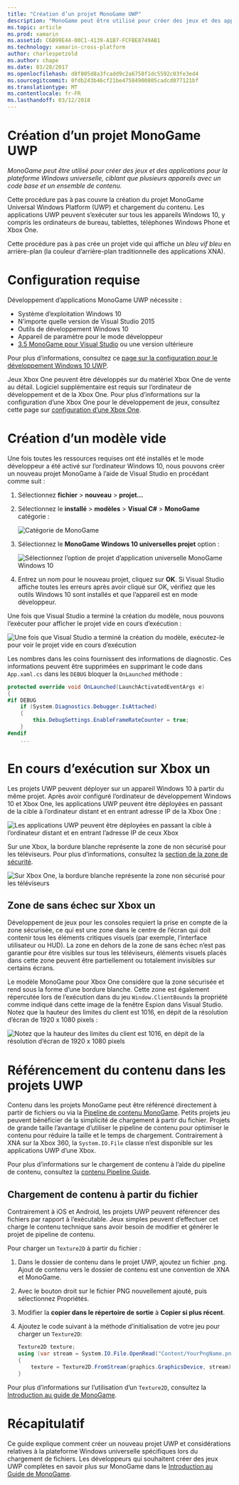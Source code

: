 ```yaml
---
title: "Création d’un projet MonoGame UWP"
description: "MonoGame peut être utilisé pour créer des jeux et des applications pour la plateforme Windows universelle, ciblant que plusieurs appareils avec un code base et un ensemble de contenu."
ms.topic: article
ms.prod: xamarin
ms.assetid: C6B99E44-00C1-4139-A1B7-FCFBE8749AB1
ms.technology: xamarin-cross-platform
author: charlespetzold
ms.author: chape
ms.date: 03/28/2017
ms.openlocfilehash: d8f805d8a3fcadd9c2a6758f1dc5592c03fe3ed4
ms.sourcegitcommit: 0fdb243b46cf21be47584900805cadcd077121bf
ms.translationtype: MT
ms.contentlocale: fr-FR
ms.lasthandoff: 03/12/2018
---
```

# <a name="creating-a-monogame-uwp-project"></a>Création d’un projet MonoGame UWP

_MonoGame peut être utilisé pour créer des jeux et des applications pour la plateforme Windows universelle, ciblant que plusieurs appareils avec un code base et un ensemble de contenu._

Cette procédure pas à pas couvre la création du projet MonoGame Universal Windows Platform (UWP) et chargement du contenu. Les applications UWP peuvent s’exécuter sur tous les appareils Windows 10, y compris les ordinateurs de bureau, tablettes, téléphones Windows Phone et Xbox One.

Cette procédure pas à pas crée un projet vide qui affiche un *bleu vif bleu* en arrière-plan (la couleur d’arrière-plan traditionnelle des applications XNA).


# <a name="requirements"></a>Configuration requise

Développement d’applications MonoGame UWP nécessite :

 - Système d’exploitation Windows 10
 - N’importe quelle version de Visual Studio 2015
 - Outils de développement Windows 10
 - Appareil de paramètre pour le mode développeur
- [3.5 MonoGame pour Visual Studio](http://www.monogame.net/2016/03/17/monogame-3-5/) ou une version ultérieure

Pour plus d’informations, consultez ce [page sur la configuration pour le développement Windows 10 UWP](https://msdn.microsoft.com/en-us/windows/uwp/get-started/get-set-up).

Jeux Xbox One peuvent être développés sur du matériel Xbox One de vente au détail. Logiciel supplémentaire est requis sur l’ordinateur de développement et de la Xbox One. Pour plus d’informations sur la configuration d’une Xbox One pour le développement de jeux, consultez cette page sur [configuration d’une Xbox One](https://msdn.microsoft.com/en-us/windows/uwp/xbox-apps/index).


# <a name="creating-an-empty-template"></a>Création d’un modèle vide

Une fois toutes les ressources requises ont été installés et le mode développeur a été activé sur l’ordinateur Windows 10, nous pouvons créer un nouveau projet MonoGame à l’aide de Visual Studio en procédant comme suit :

1. Sélectionnez **fichier** > **nouveau** > **projet...**
1. Sélectionnez le **installé** > **modèles** > **Visual C#** > **MonoGame** catégorie : 

    ![](uwp-images/image1.png "Catégorie de MonoGame")

1. Sélectionnez le **MonoGame Windows 10 universelles projet** option : 

    ![](uwp-images/image2.png "Sélectionnez l’option de projet d’application universelle MonoGame Windows 10")

1. Entrez un nom pour le nouveau projet, cliquez sur **OK**.
Si Visual Studio affiche toutes les erreurs après avoir cliqué sur OK, vérifiez que les outils Windows 10 sont installés et que l’appareil est en mode développeur. 

Une fois que Visual Studio a terminé la création du modèle, nous pouvons l’exécuter pour afficher le projet vide en cours d’exécution :

![](uwp-images/image3.png "Une fois que Visual Studio a terminé la création du modèle, exécutez-le pour voir le projet vide en cours d’exécution")

Les nombres dans les coins fournissent des informations de diagnostic. Ces informations peuvent être supprimées en supprimant le code dans `App.xaml.cs` dans les `DEBUG` bloquer la `OnLaunched` méthode :


```csharp
protected override void OnLaunched(LaunchActivatedEventArgs e)
{
#if DEBUG
    if (System.Diagnostics.Debugger.IsAttached)
    {
        this.DebugSettings.EnableFrameRateCounter = true;
    }
#endif
    ...
```

# <a name="running-on-xbox-one"></a>En cours d’exécution sur Xbox un

Les projets UWP peuvent déployer sur un appareil Windows 10 à partir du même projet. Après avoir configuré l’ordinateur de développement Windows 10 et Xbox One, les applications UWP peuvent être déployées en passant de la cible à l’ordinateur distant et en entrant adresse IP de la Xbox One :

![](uwp-images/remote.png "Les applications UWP peuvent être déployées en passant la cible à l’ordinateur distant et en entrant l’adresse IP de ceux Xbox")

Sur une Xbox, la bordure blanche représente la zone de non sécurisé pour les téléviseurs. Pour plus d’informations, consultez la [section de la zone de sécurité](#Safe_Area_on_Xbox_One).

![](uwp-images/safearea.png "Sur Xbox One, la bordure blanche représente la zone non sécurisé pour les téléviseurs")

## <a name="safe-area-on-xbox-one"></a>Zone de sans échec sur Xbox un

Développement de jeux pour les consoles requiert la prise en compte de la zone sécurisée, ce qui est une zone dans le centre de l’écran qui doit contenir tous les éléments critiques visuels (par exemple, l’interface utilisateur ou HUD). La zone en dehors de la zone de sans échec n’est pas garantie pour être visibles sur tous les téléviseurs, éléments visuels placés dans cette zone peuvent être partiellement ou totalement invisibles sur certains écrans.

Le modèle MonoGame pour Xbox One considère que la zone sécurisée et rend sous la forme d’une bordure blanche. Cette zone est également répercutée lors de l’exécution dans du jeu `Window.ClientBounds` la propriété comme indiqué dans cette image de la fenêtre Espion dans Visual Studio. Notez que la hauteur des limites du client est 1016, en dépit de la résolution d’écran de 1920 x 1080 pixels :

![](uwp-images/clientbounds.png "Notez que la hauteur des limites du client est 1016, en dépit de la résolution d’écran de 1920 x 1080 pixels")


# <a name="referencing-content-in-uwp-projects"></a>Référencement du contenu dans les projets UWP

Contenu dans les projets MonoGame peut être référencé directement à partir de fichiers ou via la [Pipeline de contenu MonoGame](~/graphics-games/cocossharp/content-pipeline/index.md). Petits projets jeu peuvent bénéficier de la simplicité de chargement à partir du fichier. Projets de grande taille l’avantage d’utiliser le pipeline de contenu pour optimiser le contenu pour réduire la taille et le temps de chargement. Contrairement à XNA sur la Xbox 360, la `System.IO.File` classe n’est disponible sur les applications UWP d’une Xbox.

Pour plus d’informations sur le chargement de contenu à l’aide du pipeline de contenu, consultez la [contenu Pipeline Guide](~/graphics-games/cocossharp/content-pipeline/index.md). 


## <a name="loading-content-from-file"></a>Chargement de contenu à partir du fichier

Contrairement à iOS et Android, les projets UWP peuvent référencer des fichiers par rapport à l’exécutable. Jeux simples peuvent d’effectuer cet charge le contenu technique sans avoir besoin de modifier et générer le projet de pipeline de contenu.

Pour charger un `Texture2D` à partir du fichier :

1. Dans le dossier de contenu dans le projet UWP, ajoutez un fichier .png. Ajout de contenu vers le dossier de contenu est une convention de XNA et MonoGame.
1. Avec le bouton droit sur le fichier PNG nouvellement ajouté, puis sélectionnez Propriétés.
1. Modifier la **copier dans le répertoire de sortie** à **Copier si plus récent**.
1. Ajoutez le code suivant à la méthode d’initialisation de votre jeu pour charger un `Texture2D`:

    ```csharp
    Texture2D texture;
    using (var stream = System.IO.File.OpenRead("Content/YourPngName.png"))
    {
        texture = Texture2D.FromStream(graphics.GraphicsDevice, stream);
    }
    ```

Pour plus d’informations sur l’utilisation d’un `Texture2D`, consultez la [Introduction au guide de MonoGame](~/graphics-games/monogame/introduction/index.md).


# <a name="summary"></a>Récapitulatif

Ce guide explique comment créer un nouveau projet UWP et considérations relatives à la plateforme Windows universelle spécifiques lors du chargement de fichiers. Les développeurs qui souhaitent créer des jeux UWP complètes en savoir plus sur MonoGame dans le [Introduction au Guide de MonoGame](~/graphics-games/monogame/introduction/index.md).